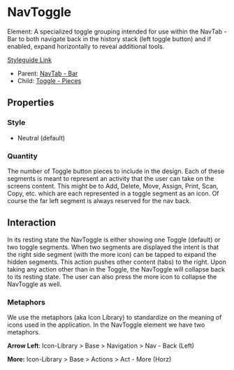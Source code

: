 # NavToggle

Element: A specialized toggle grouping intended for use within the NavTab - Bar to both navigate back in the history stack (left toggle button) and if enabled, expand horizontally to reveal additional tools.

[Styleguide Link](https://zpl.io/adyAvPn)

- Parent: [NavTab - Bar](https://github.com/able-app/docs/blob/5f2e2a45ca65f1183d8966336e2f3164960f1e71/controls/components/navtab-bar.md)
- Child: [Toggle - Pieces](https://github.com/able-app/docs/blob/5f2e2a45ca65f1183d8966336e2f3164960f1e71/controls/%CE%B5%20elements/toggle/toggle-pieces.md)

## Properties

### Style

- Neutral (default)

### Quantity

The number of Toggle button pieces to include in the design. Each of these segments is meant to represent an activity that the user can take on the screens content.  This might be to Add, Delete, Move, Assign, Print, Scan, Copy, etc. which are each represented in a toggle segment as an icon.  Of course the far left segment is always reserved for the nav back.

## Interaction

In its resting state the NavToggle is either showing one Toggle (default) or two toggle segments.  When two segments are displayed the intent is that the right side segment (with the more icon) can be tapped to expand the hidden segments.  This action pushes other content (tabs) to the right.  Upon taking any action other than in the Toggle, the NavToggle will collapse back to its resting state.  The user can also press the more icon to collapse the NavToggle as well. 

### Metaphors

We use the metaphors (aka Icon Library) to standardize on the meaning of icons used in the application.  In the NavToggle element we have two metaphors.

**Arrow Left**: Icon-Library > Base > Navigation > Nav - Back (Left)

**More:** Icon-Library > Base > Actions > Act - More (Horz)

